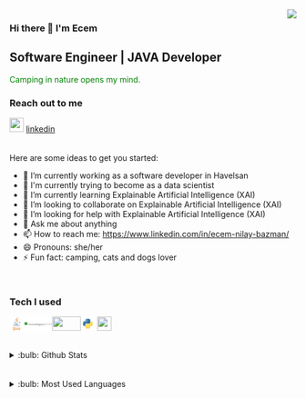 <image src = "https://media.giphy.com/media/L0CKoFS2dYKqh48xcs/giphy.gif" align="right" weight= "300" height="200">

### Hi there 👋 I'm Ecem
## Software Engineer | JAVA Developer
<font color ="green">Camping in nature opens my mind. </font>

### Reach out to me
[linkedin]: https://www.linkedin.com/in/ecem-nilay-bazman/
<img height="25" width="25" color ="white" src="https://unpkg.com/simple-icons@v6/icons/linkedin.svg" /> [linkedin]
<br />
<br />
<br />
Here are some ideas to get you started:

- 🔭 I’m currently working as a software developer in Havelsan
- 🔭 I'm currently trying to become as a data scientist
- 🌱 I’m currently learning Explainable Artificial Intelligence (XAI)
- 👯 I’m looking to collaborate on Explainable Artificial Intelligence (XAI)
- 🤔 I’m looking for help with Explainable Artificial Intelligence (XAI)
- 💬 Ask me about anything
- 📫 How to reach me: https://www.linkedin.com/in/ecem-nilay-bazman/
- 😄 Pronouns: she/her
- ⚡ Fun fact: camping, cats and dogs lover
<br />

### Tech I used
<img height="25" width="25" src="https://raw.githubusercontent.com/github/explore/5b3600551e122a3277c2c5368af2ad5725ffa9a1/topics/java/java.png" /><img height="25" width="50" src="https://raw.githubusercontent.com/github/explore/80688e429a7d4ef2fca1e82350fe8e3517d3494d/topics/mongodb/mongodb.png" /><img height="25" width="50" src="https://www.osgi.org/images/logo/osgi.png" /><img height="25" width="25" src="https://raw.githubusercontent.com/github/explore/80688e429a7d4ef2fca1e82350fe8e3517d3494d/topics/python/python.png" /> <img height="25" width="25" src="https://www.technologylogs.com/wp-content/uploads/2020/12/Solid_principle.jpg" />
<br />
<br />
<details> 
<summary> :bulb: Github Stats </summary>
<img src= "https://github-readme-stats.vercel.app/api?username=ecembazman&theme=radical" >
</details>
<br />
<br />
<details> 
<summary>:bulb: Most Used Languages </summary>
<img src= "https://github-readme-stats.vercel.app/api/top-langs/?username=ecembazman&layout=compact" >
</details>
